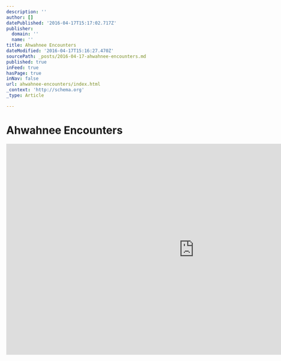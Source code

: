 ```yaml
---
description: ''
author: []
datePublished: '2016-04-17T15:17:02.717Z'
publisher:
  domain: ''
  name: ''
title: Ahwahnee Encounters
dateModified: '2016-04-17T15:16:27.470Z'
sourcePath: _posts/2016-04-17-ahwahnee-encounters.md
published: true
inFeed: true
hasPage: true
inNav: false
url: ahwahnee-encounters/index.html
_context: 'http://schema.org'
_type: Article

---
```

# Ahwahnee Encounters

<iframe src="https://cdn.embedly.com/widgets/media.html?src=https%3A%2F%2Fplayer.vimeo.com%2Fvideo%2F162481749&amp;url=https%3A%2F%2Fvimeo.com%2F162481749&amp;image=http%3A%2F%2Fi.vimeocdn.com%2Fvideo%2F565153277_1280.jpg&amp;key=b7d04c9b404c499eba89ee7072e1c4f7&amp;type=text%2Fhtml&amp;schema=vimeo" width="1000" height="563" scrolling="no" frameborder="0" allowfullscreen="allowfullscreen" style=""></iframe>